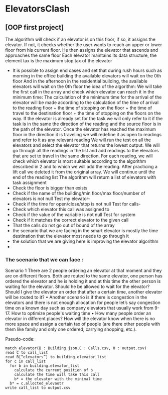 # ElevatorsClash
## [OOP first project]
The algorithm will check if an elevator is on this floor, if so, it assigns the elevator.
If not, it checks whether the user wants to reach an upper or lower floor from his current
floor.
He then assigns the elevator that ascends and approaches the same floor
Each elevator maintains its data structure, the element tax is the maximum stop tax of
the elevator
- It is possible to assign end cases and set that during rush hours such as morning in the
office building the available elevators will wait on the 0th floor
And in the afternoon in the residential building, the available elevators will wait on the 0th
floor
the idea of the algorithm:
We will take the first call in the array and check which elevator can reach it in the
minimum time:
The calculation of the minimum time for the arrival of the elevator will be made according
to the calculation of the time of arrival to the reading floor + the time of stopping on the
floor + the time of travel to the destination floor + the time of stopping on the floors on the
way.
If the elevator is already set for the task we will only refer to it if the task is in the same
the direction of the reading and the source floor is in the path of the elevator.
Once the elevator has reached the maximum floor in the direction it is traveling we will
redefine it as open to readings and refer to it as any relevant reading
We will run the test on all the elevators and select the elevator that returns the lowest
output.
We will go through all the readings in the list and add readings to the elevators that are
set to travel in the same direction. For each reading, we will check which elevator is most
suitable according to the algorithm described in 2 and to which we will add the reading.
After practicing a lift call we deleted it from the original array.
We will continue until the end of the reading list
The algorithm will return a list of elevators with task assignment
- Check the floor is bigger than exists
- Check if the name of the building/min floor/max floor/number of elevators is not null
Test my elevator-
- Check if the time for open/close/stop is not null
Test for calls-
- Check which elevator this call was assigned to
- Check if the value of the variable is not null
Test for system
- Check if it matches the correct elevator to the given call
- That the calls do not go out of bound of the array
- the scenario that we are facing in the smart elevator is mostly the time destination that
the elevator most needs to go through it
- the solution that we are giving here is improving the elevator algorithm
- 
### The scenario that we can face :
Scenario 1 There are 2 people ordering an elevator at that moment and they are on
different floors. Both are routed to the same elevator, one person has ordered the
elevator and he is holding it and at this time the other person is waiting for the elevator.
Should he be allowed to wait for the elevator? Should I give the elevator an order that
after a certain time, another elevator will be routed to it?
• Another scenario is if there is congestion in the elevators and there is not enough
allocation for people let’s say congestion time on a known day such as company
elevators that usually work from 9-17. How to optimize people's waiting time
• How many people order an elevator in different places? How will the elevator know
when there is no more space and assign a certain tax of people (are there other people
with them like family and only one ordered, carrying shopping, etc.).


Pseudo-code:
```
match_elevator(B : Building.json,C : Calls.csv, O : output.csv)
read C to call_list
read B[“elevators”] to building.elevator_list
for c in call_list
  for b in building.elevator_list
    calculate the current position of b
    calculate the time will take this call
    b* = the elevator with the minimal time
  b* = c.allocted_elevaotr
write call_list to output.csv
```

